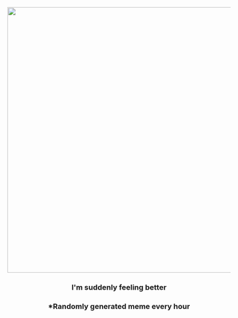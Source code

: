 <p align="center">
        <img src="https://i.redd.it/y7t1wsyudc0a1.gif" width="600" height="600">
        </p>
        <h3 align="center">I'm suddenly feeling better</h3>
        <h3 align="center">*Randomly generated meme every hour</h3>
    